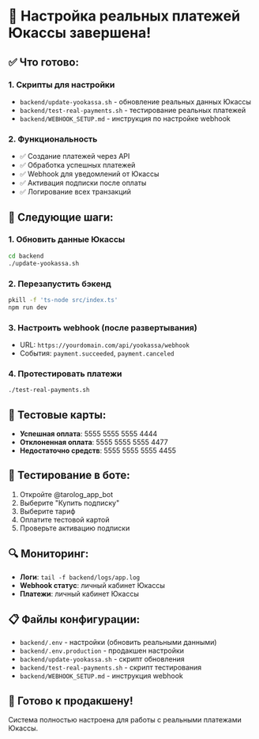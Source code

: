 # 🎉 Настройка реальных платежей Юкассы завершена!

## ✅ Что готово:

### 1. Скрипты для настройки
- `backend/update-yookassa.sh` - обновление реальных данных Юкассы
- `backend/test-real-payments.sh` - тестирование реальных платежей
- `backend/WEBHOOK_SETUP.md` - инструкция по настройке webhook

### 2. Функциональность
- ✅ Создание платежей через API
- ✅ Обработка успешных платежей
- ✅ Webhook для уведомлений от Юкассы
- ✅ Активация подписки после оплаты
- ✅ Логирование всех транзакций

## 🚀 Следующие шаги:

### 1. Обновить данные Юкассы
```bash
cd backend
./update-yookassa.sh
```

### 2. Перезапустить бэкенд
```bash
pkill -f 'ts-node src/index.ts'
npm run dev
```

### 3. Настроить webhook (после развертывания)
- URL: `https://yourdomain.com/api/yookassa/webhook`
- События: `payment.succeeded`, `payment.canceled`

### 4. Протестировать платежи
```bash
./test-real-payments.sh
```

## 🧪 Тестовые карты:

- **Успешная оплата**: 5555 5555 5555 4444
- **Отклоненная оплата**: 5555 5555 5555 4477
- **Недостаточно средств**: 5555 5555 5555 4455

## 📱 Тестирование в боте:

1. Откройте @tarolog_app_bot
2. Выберите "Купить подписку"
3. Выберите тариф
4. Оплатите тестовой картой
5. Проверьте активацию подписки

## 🔍 Мониторинг:

- **Логи**: `tail -f backend/logs/app.log`
- **Webhook статус**: личный кабинет Юкассы
- **Платежи**: личный кабинет Юкассы

## 📋 Файлы конфигурации:

- `backend/.env` - настройки (обновить реальными данными)
- `backend/.env.production` - продакшен настройки
- `backend/update-yookassa.sh` - скрипт обновления
- `backend/test-real-payments.sh` - скрипт тестирования
- `backend/WEBHOOK_SETUP.md` - инструкция webhook

## 🎯 Готово к продакшену!

Система полностью настроена для работы с реальными платежами Юкассы.
